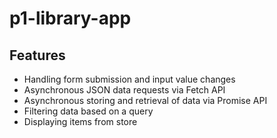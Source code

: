 # p1-library-app

## Features

- Handling form submission and input value changes
- Asynchronous JSON data requests via Fetch API
- Asynchronous storing and retrieval of data via Promise API
- Filtering data based on a query
- Displaying items from store
